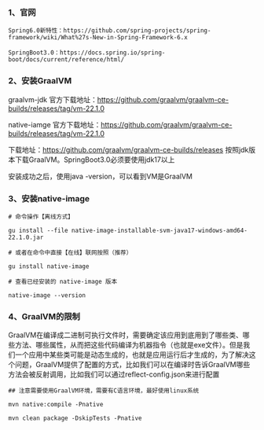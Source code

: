 ### 1、官网

```
Spring6.0新特性：https://github.com/spring-projects/spring-framework/wiki/What%27s-New-in-Spring-Framework-6.x

SpringBoot3.0：https://docs.spring.io/spring-boot/docs/current/reference/html/
```
### 2、安装GraalVM

graalvm-jdk 官方下载地址：https://github.com/graalvm/graalvm-ce-builds/releases/tag/vm-22.1.0

native-iamge 官方下载地址：https://github.com/graalvm/graalvm-ce-builds/releases/tag/vm-22.1.0


下载地址：https://github.com/graalvm/graalvm-ce-builds/releases 按照jdk版本下载GraalVM。SpringBoot3.0必须要使用jdk17以上

安装成功之后，使用java -version，可以看到VM是GraalVM

### 3、安装native-image

```shell
# 命令操作【离线方式】

gu install --file native-image-installable-svm-java17-windows-amd64-22.1.0.jar

# 或者在命令中直接【在线】联网按照（推荐）

gu install native-image

# 查看已经安装的 native-image 版本

native-image --version

```

### 4、GraalVM的限制

GraalVM在编译成二进制可执行文件时，需要确定该应用到底用到了哪些类、哪些方法、哪些属性，从而把这些代码编译为机器指令（也就是exe文件）。但是我们一个应用中某些类可能是动态生成的，也就是应用运行后才生成的，为了解决这个问题，GraalVM提供了配置的方式，比如我们可以在编译时告诉GraalVM哪些方法会被反射调用，比如我们可以通过reflect-config.json来进行配置

```
## 注意需要使用GraalVM环境，需要有C语言环境，最好使用linux系统

mvn native:compile -Pnative

mvn clean package -DskipTests -Pnative
```
